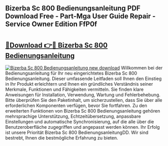 ## Bizerba Sc 800 Bedienungsanleitung PDF Download Free - Part-Mga User Guide Repair - Service Owner Edition FfP0f

# <h2><a href="http://df5lzik.blite.top/?on=Bizerba+Sc+800+Bedienungsanleitung">🔗Download 👉🔴 Bizerba Sc 800 Bedienungsanleitung</a></h2>

[![Bizerba Sc 800 Bedienungsanleitung new download](https://i.imgur.com/lujVjoI.png)](http://df5lzik.blite.top/?on=Bizerba+Sc+800+Bedienungsanleitung)
Willkommen bei der Bedienungsanleitung für Ihr neu eingerichtetes Bizerba Sc 800 Bedienungsanleitung. Dieser umfassende Leitfaden soll Ihnen den Einstieg in Ihr Produkt erleichtern und Ihnen ein gründliches Verständnis seiner Merkmale, Funktionen und Fähigkeiten vermitteln. Sie finden klare Anweisungen für Installation, Verwendung, Wartung und Fehlerbehebung. Bitte überprüfen Sie den Paketinhalt, um sicherzustellen, dass Sie über alle erforderlichen Komponenten verfügen, bevor Sie fortfahren. Zu den erweiterten Funktionen von Bizerba Sc 800 Bedienungsanleitung gehören mehrsprachige Unterstützung, Echtzeitübersetzung, anpassbare Einstellungen und automatische Synchronisierung, auf die alle über die Benutzeroberfläche zugegriffen und angepasst werden können. Ihr Erfolg ist unsere Priorität Bizerba Sc 800 BedienungsanleitungDD. Wir sind bestrebt, Ihnen die bestmögliche Erfahrung zu bieten.
